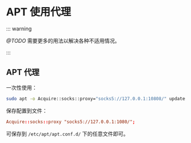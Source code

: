 # APT 使用代理

::: warning

*@TODO* 需要更多的用法以解决各种不适用情况。

:::

## APT 代理

一次性使用：

```bash
sudo apt -o Acquire::socks::proxy="socks5://127.0.0.1:10808/" update
```

保存配置到文件：

```conf
Acquire::socks::proxy "socks5://127.0.0.1:1080/";
```

可保存到 `/etc/apt/apt.conf.d/` 下的任意文件即可。
